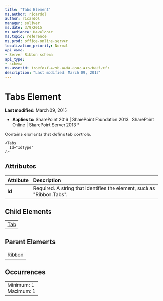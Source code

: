```yaml
---
title: "Tabs Element"
ms.author: ricardol
author: ricardol
manager: soliver
ms.date: 3/9/2015
ms.audience: Developer
ms.topic: reference
ms.prod: office-online-server
localization_priority: Normal
api_name:
- Server Ribbon schema
api_type:
- schema
ms.assetid: f78ef87f-479b-44da-a802-4167baef2cf7
description: "Last modified: March 09, 2015"
---
```


# Tabs Element

 **Last modified:** March 09, 2015 
  
 * **Applies to:** SharePoint 2016 | SharePoint Foundation 2013 | SharePoint Online | SharePoint Server 2013 * 
  
Contains elements that define tab controls.
  
```
<Tabs
  Id="IdType"
/>
```

## Attributes

|**Attribute**|**Description**|
|:-----|:-----|
|**Id** <br/> |Required. A string that identifies the element, such as "Ribbon.Tabs".  <br/> |
   
## Child Elements

||
|:-----|
|[Tab](tab-element.md)|
   
## Parent Elements

||
|:-----|
|[Ribbon](ribbon-element.md)|
   
## Occurrences

||
|:-----|
|Minimum: 1  <br/> Maximum: 1  <br/> |
   

